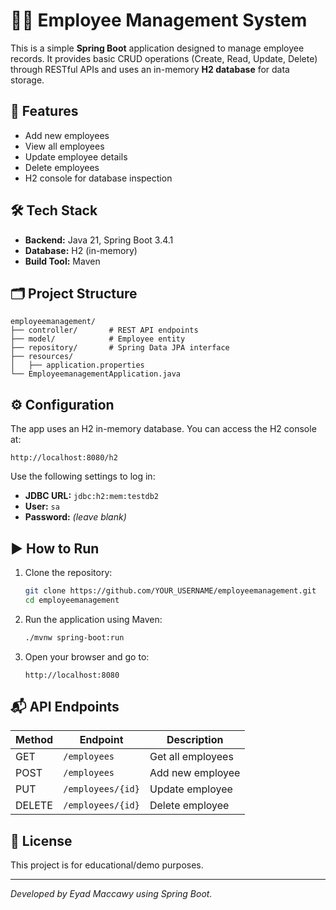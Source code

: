 
# 🧑‍💼 Employee Management System

This is a simple **Spring Boot** application designed to manage employee records. It provides basic CRUD operations (Create, Read, Update, Delete) through RESTful APIs and uses an in-memory **H2 database** for data storage.

## 🚀 Features

- Add new employees
- View all employees
- Update employee details
- Delete employees
- H2 console for database inspection

## 🛠️ Tech Stack

- **Backend:** Java 21, Spring Boot 3.4.1
- **Database:** H2 (in-memory)
- **Build Tool:** Maven

## 🗂️ Project Structure

```
employeemanagement/
├── controller/       # REST API endpoints
├── model/            # Employee entity
├── repository/       # Spring Data JPA interface
├── resources/
│   ├── application.properties
└── EmployeemanagementApplication.java
```

## ⚙️ Configuration

The app uses an H2 in-memory database. You can access the H2 console at:

```
http://localhost:8080/h2
```

Use the following settings to log in:
- **JDBC URL:** `jdbc:h2:mem:testdb2`
- **User:** `sa`
- **Password:** *(leave blank)*

## ▶️ How to Run

1. Clone the repository:
   ```bash
   git clone https://github.com/YOUR_USERNAME/employeemanagement.git
   cd employeemanagement
   ```

2. Run the application using Maven:
   ```bash
   ./mvnw spring-boot:run
   ```

3. Open your browser and go to:
   ```
   http://localhost:8080
   ```

## 📬 API Endpoints

| Method | Endpoint           | Description         |
|--------|--------------------|---------------------|
| GET    | `/employees`       | Get all employees   |
| POST   | `/employees`       | Add new employee    |
| PUT    | `/employees/{id}`  | Update employee     |
| DELETE | `/employees/{id}`  | Delete employee     |

## 📄 License

This project is for educational/demo purposes.

---
*Developed by Eyad Maccawy using Spring Boot.*


